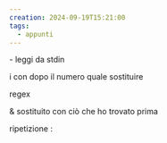 ```yaml
---
creation: 2024-09-19T15:21:00
tags:
  - appunti
---
```

\- leggi da stdin

i con dopo il numero quale sostituire

regex

& sostituito con ciò che ho trovato prima

ripetizione : 
